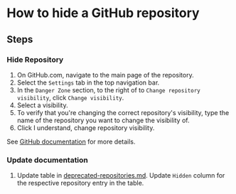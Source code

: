 # How to hide a GitHub repository

## Steps

### Hide Repository

1. On GitHub.com, navigate to the main page of the repository.
1. Select the `Settings` tab in the top navigation bar.
1. In the `Danger Zone` section, to the right of to `Change repository visibility`, click `Change visibility`.
1. Select a visibility.
1. To verify that you're changing the correct repository's visibility, type the name of the repository you want to change the visibility of.
1. Click I understand, change repository visibility.

See [GitHub documentation](https://docs.github.com/en/repositories/managing-your-repositorys-settings-and-features/managing-repository-settings/setting-repository-visibility) for more details.

### Update documentation

1. Update table in [deprecated-repositories.md](https://github.com/senzing-garage/knowledge-base/blob/main/lists/deprecated-repositories.md).
   Update `Hidden` column for the respective repository entry in the table.
